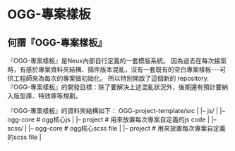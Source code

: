 # OGG-專案樣板

## 何謂『OGG-專案樣板』

『OGG-專案樣板』是Neux內部自行定義的一套模版系統。
因為過去在每次接案時，有感於專案資料夾結構、插件版本混亂，沒有一套既有的空白專案樣板---可供工程師來為每次的專案做初始化。
所以特別開啟了這個新的 repository. 
『OGG-專案樣板』的開發目標：除了要解決上述混亂狀況外，後期還有預計要納入版型庫、特效庫等規劃。

『OGG-專案樣板』的資料夾結構如下：
OGG-project-template/src
    |
    |– js/
    |   |– ogg-core    # ogg核心js
    |   |– project    # 用來放置每次專案自定義的js code
    |
    |– scss/
    |   |– ogg-core   # ogg核心scss file
    |   |– project   # 用來放置每次專案自定義的scss file
    |   
    `

